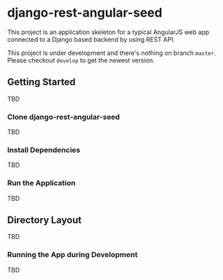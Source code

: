 # django-rest-angular-seed

This project is an application skeleton for a typical AngularJS web app connected to a Django based backend by using REST API.

This project is under development and there's nothing on branch `master`. Please checkout `develop` to get the newest version.

## Getting Started

TBD

### Clone django-rest-angular-seed

TBD

### Install Dependencies

TBD

### Run the Application

TBD

## Directory Layout

TBD

### Running the App during Development

TBD
